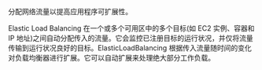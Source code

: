 分配网络流量以提高应用程序可扩展性。

Elastic Load Balancing 在一个或多个可用区中的多个目标(如 EC2 实例、容器和IP 地址)之间自动分配传入的流量。它会监控已注册目标的运行状况，并仅将流量传输到运行状况良好的目标。ElasticLoadBalancing 根据传入流量随时间的变化对负载均衡器进行扩展。它可以自动扩展来处理绝大部分工作负载。

